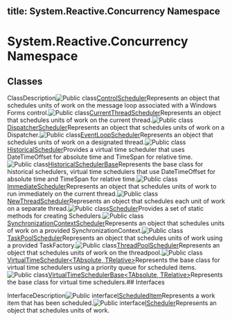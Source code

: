 title: System.Reactive.Concurrency Namespace
---
# System.Reactive.Concurrency Namespace

## Classes

ClassDescription![Public class](https://reactiveui.net/assets/img/Hh212009.pubclass(en-us,VS.103).gif "Public class")[ControlScheduler](../ControlScheduler/ControlScheduler.md)Represents an object that schedules units of work on the message loop associated with a Windows Forms control.![Public class](https://reactiveui.net/assets/img/Hh212009.pubclass(en-us,VS.103).gif "Public class")[CurrentThreadScheduler](../CurrentThreadScheduler/CurrentThreadScheduler.md)Represents an object that schedules units of work on the current thread.![Public class](https://reactiveui.net/assets/img/Hh212009.pubclass(en-us,VS.103).gif "Public class")[DispatcherScheduler](../DispatcherScheduler/DispatcherScheduler.md)Represents an object that schedules units of work on a Dispatcher.![Public class](https://reactiveui.net/assets/img/Hh212009.pubclass(en-us,VS.103).gif "Public class")[EventLoopScheduler](../EventLoopScheduler/EventLoopScheduler.md)Represents an object that schedules units of work on a designated thread.![Public class](https://reactiveui.net/assets/img/Hh212009.pubclass(en-us,VS.103).gif "Public class")[HistoricalScheduler](../HistoricalScheduler/HistoricalScheduler.md)Provides a virtual time scheduler that uses DateTimeOffset for absolute time and TimeSpan for relative time.![Public class](https://reactiveui.net/assets/img/Hh212009.pubclass(en-us,VS.103).gif "Public class")[HistoricalSchedulerBase](../HistoricalSchedulerBase/HistoricalSchedulerBase.md)Represents the base class for historical schedulers, virtual time schedulers that use DateTimeOffset for absolute time and TimeSpan for relative time.![Public class](https://reactiveui.net/assets/img/Hh212009.pubclass(en-us,VS.103).gif "Public class")[ImmediateScheduler](../ImmediateScheduler/ImmediateScheduler.md)Represents an object that schedules units of work to run immediately on the current thread.![Public class](https://reactiveui.net/assets/img/Hh212009.pubclass(en-us,VS.103).gif "Public class")[NewThreadScheduler](../NewThreadScheduler/NewThreadScheduler.md)Represents an object that schedules each unit of work on a separate thread.![Public class](https://reactiveui.net/assets/img/Hh212009.pubclass(en-us,VS.103).gif "Public class")[Scheduler](../Scheduler/Scheduler.md)Provides a set of static methods for creating Schedulers.![Public class](https://reactiveui.net/assets/img/Hh212009.pubclass(en-us,VS.103).gif "Public class")[SynchronizationContextScheduler](../SynchronizationContextScheduler/SynchronizationContextScheduler.md)Represents an object that schedules units of work on a provided SynchronizationContext.![Public class](https://reactiveui.net/assets/img/Hh212009.pubclass(en-us,VS.103).gif "Public class")[TaskPoolScheduler](../TaskPoolScheduler/TaskPoolScheduler.md)Represents an object that schedules units of work using a provided TaskFactory.![Public class](https://reactiveui.net/assets/img/Hh212009.pubclass(en-us,VS.103).gif "Public class")[ThreadPoolScheduler](../ThreadPoolScheduler/ThreadPoolScheduler.md)Represents an object that schedules units of work on the threadpool.![Public class](https://reactiveui.net/assets/img/Hh212009.pubclass(en-us,VS.103).gif "Public class")[VirtualTimeScheduler<TAbsolute, TRelative>](../VirtualTimeScheduler/VirtualTimeScheduler(TAbsolute).md)Represents the base class for virtual time schedulers using a priority queue for scheduled items.![Public class](https://reactiveui.net/assets/img/Hh212009.pubclass(en-us,VS.103).gif "Public class")[VirtualTimeSchedulerBase<TAbsolute, TRelative>](../VirtualTimeSchedulerBase/VirtualTimeSchedulerBase(TAbsolute))Represents the base class for virtual time schedulers.## Interfaces

InterfaceDescription![Public interface](https://reactiveui.net/assets/img/Hh212009.pubinterface(en-us,VS.103).gif "Public interface")[IScheduledItem<TAbsolute>](../IScheduledItem/IScheduledItem(TAbsolute).md)Represents a work item that has been scheduled.![Public interface](https://reactiveui.net/assets/img/Hh212009.pubinterface(en-us,VS.103).gif "Public interface")[IScheduler](../IScheduler/IScheduler)Represents an object that schedules units of work.
